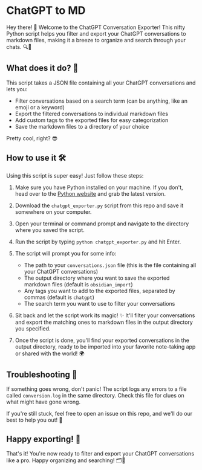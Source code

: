 # ChatGPT to MD

Hey there! 👋 Welcome to the ChatGPT Conversation Exporter! This nifty Python script helps you filter and export your ChatGPT conversations to markdown files, making it a breeze to organize and search through your chats. 🔍📝

## What does it do? 🤔

This script takes a JSON file containing all your ChatGPT conversations and lets you:
- Filter conversations based on a search term (can be anything, like an emoji or a keyword)
- Export the filtered conversations to individual markdown files
- Add custom tags to the exported files for easy categorization
- Save the markdown files to a directory of your choice

Pretty cool, right? 😎

## How to use it 🛠️

Using this script is super easy! Just follow these steps:

1. Make sure you have Python installed on your machine. If you don't, head over to the [Python website](https://www.python.org/downloads/) and grab the latest version.

2. Download the `chatgpt_exporter.py` script from this repo and save it somewhere on your computer.

3. Open your terminal or command prompt and navigate to the directory where you saved the script.

4. Run the script by typing `python chatgpt_exporter.py` and hit Enter.

5. The script will prompt you for some info:
   - The path to your `conversations.json` file (this is the file containing all your ChatGPT conversations)
   - The output directory where you want to save the exported markdown files (default is `obsidian_import`)
   - Any tags you want to add to the exported files, separated by commas (default is `chatgpt`)
   - The search term you want to use to filter your conversations

6. Sit back and let the script work its magic! ✨ It'll filter your conversations and export the matching ones to markdown files in the output directory you specified.

7. Once the script is done, you'll find your exported conversations in the output directory, ready to be imported into your favorite note-taking app or shared with the world! 🌍

## Troubleshooting 🚧

If something goes wrong, don't panic! The script logs any errors to a file called `conversion.log` in the same directory. Check this file for clues on what might have gone wrong.

If you're still stuck, feel free to open an issue on this repo, and we'll do our best to help you out! 💪

## Happy exporting! 🎉

That's it! You're now ready to filter and export your ChatGPT conversations like a pro. Happy organizing and searching! 🗂️🔎

